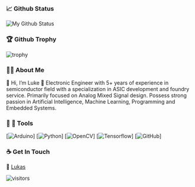 ### :chart_with_upwards_trend: Github Status
![My Github Status](https://github-readme-stats.vercel.app/api?username=develtechmon&show_icons=true&hide_border=true&theme=radical)
<!---  ![Top Langs](https://github-readme-stats.vercel.app/api/top-langs/?username=sieuwe1&show_icons=true&hide_border=true&theme=radical&hide=CSS,JavaScript) -->

### 🏆 Github Trophy
![trophy](https://github-profile-trophy.vercel.app/?username=develtechmon&theme=monokai&rank=SSS,SS,S,AAA,AA,A,B,C,SECRET)

<!-- ### :video_camera: Last Video
[![youtube video](https://img.youtube.com/vi/n0RhimFSIDw/0.jpg)](https://www.youtube.com/watch?v=n0RhimFSIDw)
 -->
### 👨‍💻 About Me 
👋 Hi, I’m Luke
👀 Electronic Engineer with 5+ years of experience in semiconductor field with a specialization in ASIC development and foundry service. Primarily focused on Analog Mixed Signal design. Possess strong passion in Artificial Intelligence, Machine Learning, Programming and Embedded Systems.

### :wrench: :hammer: Tools
[![Arduino](https://img.shields.io/badge/-Arduino-green?style=flat&logo=arduino&link=https://github.com/sieuwe1)]
[![Python](https://img.shields.io/badge/-Python-black?style=flat&logo=python&link=https://github.com/sieuwe1)]
[![OpenCV](https://img.shields.io/badge/-OpenCV-blue?style=flat&logo=opencv&link=https://github.com/sieuwe1)]
[![Tensorflow](https://img.shields.io/badge/-Tensorflow-gray?style=flat&logo=tensorflow&link=https://github.com/sieuwe1)]
[![GitHub](https://img.shields.io/badge/-GitHub-181717?style=flat&logo=github&link=https://github.com/sieuwe1)]

<!--
### 👀 Active Repo's
[![Lane_Detection](https://github-readme-stats.vercel.app/api/pin/?username=MaybeShewill-CV&repo=lanenet-lane-detection&theme=radical)](https://github.com/MaybeShewill-CV/lanenet-lane-detection)
[![BiseNetV2](https://github-readme-stats.vercel.app/api/pin/?username=MaybeShewill-CV&repo=bisenetv2-tensorflow&theme=radical)](https://github.com/MaybeShewill-CV/bisenetv2-tensorflow)
-->

### ☕ Get In Touch
:rocket: [Lukas](https://sieuwe.eu/)

![visitors](https://visitor-badge.glitch.me/badge?page_id=sieuwe1.visitor-badge)
